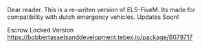 Dear reader. This is a re-writen version of ELS-FiveM. Its made for compatibility with dutch emergency vehicles. Updates Soon!

Escrow Locked Version https://bobbertassetsanddevelopment.tebex.io/package/6079717
